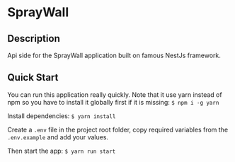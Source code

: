 # SprayWall

## Description
Api side for the SprayWall application built on famous NestJs framework.

## Quick Start
You can run this application really quickly. Note that it use yarn instead of npm so you have to install it
globally first if it is missing:
```$ npm i -g yarn```

Install dependencies:
```$ yarn install```

Create a ```.env``` file in the project root folder, copy required variables from the ```.env.example``` and
add your values.

Then start the app:
```$ yarn run start```
